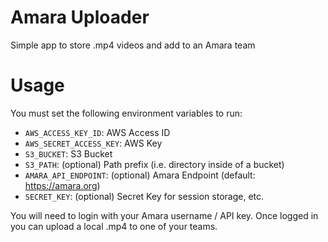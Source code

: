 # Amara Uploader
Simple app to store .mp4 videos and add to an Amara team

# Usage
You must set the following environment variables to run:

* `AWS_ACCESS_KEY_ID`: AWS Access ID
* `AWS_SECRET_ACCESS_KEY`: AWS Key
* `S3_BUCKET`: S3 Bucket
* `S3_PATH`: (optional) Path prefix (i.e. directory inside of a bucket)
* `AMARA_API_ENDPOINT`: (optional) Amara Endpoint (default: https://amara.org)
* `SECRET_KEY`: (optional) Secret Key for session storage, etc.

You will need to login with your Amara username / API key.  Once logged in
you can upload a local .mp4 to one of your teams.
